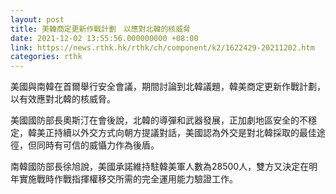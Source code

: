 ```yaml
---
layout: post
title: 美韓商定更新作戰計劃　以應對北韓的核威脅
date: 2021-12-02 13:55:56.000000000 +08:00
link: https://news.rthk.hk/rthk/ch/component/k2/1622429-20211202.htm
categories: rthk
---
```


美國與南韓在首爾舉行安全會議，期間討論到北韓議題，韓美商定更新作戰計劃，以有效應對北韓的核威脅。

美國國防部長奧斯汀在會後說，北韓的導彈和武器發展，正加劇地區安全的不穩定，韓美正持續以外交方式向朝方提議對話，美國認為外交是對北韓採取的最佳途徑，但同時有可信的威懾力作為後盾。

南韓國防部長徐旭說，美國承諾維持駐韓美軍人數為28500人，雙方又決定在明年實施戰時作戰指揮權移交所需的完全運用能力驗證工作。
